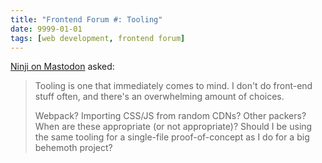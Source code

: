 ```yaml
---
title: "Frontend Forum #: Tooling"
date: 9999-01-01
tags: [web development, frontend forum]
---
```


[Ninji on Mastodon](https://wuffs.org/@Ninji) asked:

> Tooling is one that immediately comes to mind. I don't do front-end stuff often, and there's an overwhelming amount of choices.
>
> Webpack? Importing CSS/JS from random CDNs? Other packers? When are these appropriate (or not appropriate)? Should I be using the same tooling for a single-file proof-of-concept as I do for a big behemoth project?
